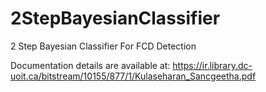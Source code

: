 # 2StepBayesianClassifier
2 Step Bayesian Classifier For FCD Detection


Documentation details are available at:
https://ir.library.dc-uoit.ca/bitstream/10155/877/1/Kulaseharan_Sancgeetha.pdf

